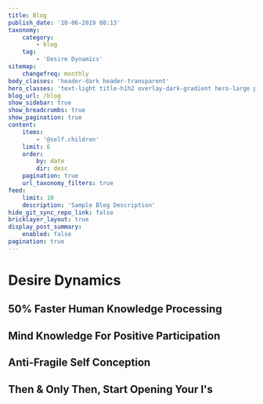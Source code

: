 ```yaml
---
title: Blog
publish_date: '10-06-2019 08:13'
taxonomy:
    category:
        - blog
    tag:
        - 'Desire Dynamics'
sitemap:
    changefreq: monthly
body_classes: 'header-dark header-transparent'
hero_classes: 'text-light title-h1h2 overlay-dark-gradient hero-large parallax'
blog_url: /blog
show_sidebar: true
show_breadcrumbs: true
show_pagination: true
content:
    items:
        - '@self.children'
    limit: 6
    order:
        by: date
        dir: desc
    pagination: true
    url_taxonomy_filters: true
feed:
    limit: 10
    description: 'Sample Blog Description'
hide_git_sync_repo_link: false
bricklayer_layout: true
display_post_summary:
    enabled: false
pagination: true
---
```


# Desire Dynamics
## 50% Faster Human Knowledge Processing
## Mind Knowledge For Positive Participation
## Anti-Fragile Self Conception
## Then & Only Then, Start Opening Your I's

